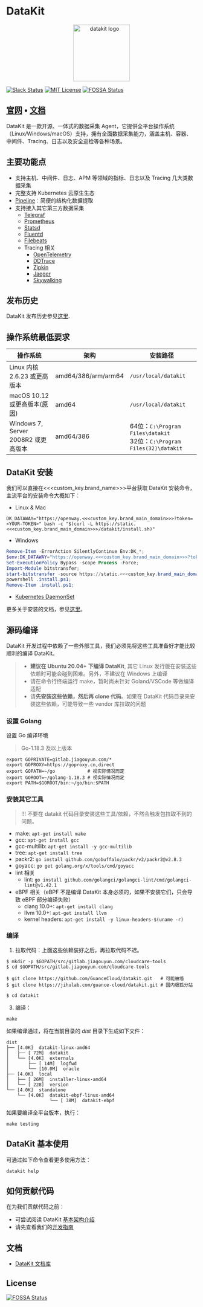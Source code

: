 # DataKit

<p align="center">
  <img alt="datakit logo" src="datakit-logo.png" height="150" />
</p>

[![Slack Status](https://img.shields.io/badge/slack-join_chat-orange?logo=slack&style=plastic)](https://app.slack.com/client/T032YB4B6TA/)
[![MIT License](https://img.shields.io/badge/license-MIT-green?style=plastic)](LICENSE)
[![FOSSA Status](https://app.fossa.com/api/projects/git%2Bgithub.com%2FGuanceCloud%2Fdatakit.svg?type=shield)](https://app.fossa.com/projects/git%2Bgithub.com%2FGuanceCloud%2Fdatakit?ref=badge_shield)

<h2>
  <a href="https://datakit.tools">官网</a>
  <span> • </span>
  <a href="https://docs.<<<custom_key.brand_main_domain>>>/datakit">文档</a>
</h2>

DataKit 是一款开源、一体式的数据采集 Agent，它提供全平台操作系统（Linux/Windows/macOS）支持，拥有全面数据采集能力，涵盖主机、容器、中间件、Tracing、日志以及安全巡检等各种场景。

## 主要功能点

- 支持主机、中间件、日志、APM 等领域的指标、日志以及 Tracing 几大类数据采集
- 完整支持 Kubernetes 云原生生态
- [Pipeline](https://docs.<<<custom_key.brand_main_domain>>>/pipeline/use-pipeline)：简便的结构化数据提取
- 支持接入其它第三方数据采集
    - [Telegraf](https://docs.<<<custom_key.brand_main_domain>>>/integrations/telegraf)
    - [Prometheus](https://docs.<<<custom_key.brand_main_domain>>>/integrations/prom)
    - [Statsd](https://docs.<<<custom_key.brand_main_domain>>>/integrations/statsd)
    - [Fluentd](https://docs.<<<custom_key.brand_main_domain>>>/integrations/logstreaming-fluentd)
    - [Filebeats](https://docs.<<<custom_key.brand_main_domain>>>/integrations/beats_output)
    - Tracing 相关
        - [OpenTelemetry](https://docs.<<<custom_key.brand_main_domain>>>/integrations/opentelemetry)
        - [DDTrace](https://docs.<<<custom_key.brand_main_domain>>>/integrations/ddtrace)
        - [Zipkin](https://docs.<<<custom_key.brand_main_domain>>>/integrations/zipkin)
        - [Jaeger](https://docs.<<<custom_key.brand_main_domain>>>/integrations/jaeger)
        - [Skywalking](https://docs.<<<custom_key.brand_main_domain>>>/integrations/skywalking)

## 发布历史

DataKit 发布历史参见[这里](https://www.yuque.com/dataflux/datakit/changelog).

## 操作系统最低要求

| 操作系统                                                                  | 架构                | 安装路径                                                                   |
| ---                                                                       | ---                 | ---                                                                        |
| Linux 内核 2.6.23 或更高版本                                              | amd64/386/arm/arm64 | `/usr/local/datakit`                                                       |
| macOS 10.12 或更高版本([原因](https://github.com/golang/go/issues/25633)) | amd64               | `/usr/local/datakit`                                                       |
| Windows 7, Server 2008R2 或更高版本                                       | amd64/386           | 64位：`C:\Program Files\datakit`<br />32位：`C:\Program Files(32)\datakit` |

## DataKit 安装

我们可以直接在<<<custom_key.brand_name>>>平台获取 DataKit 安装命令，主流平台的安装命令大概如下：

- Linux & Mac
```shell
DK_DATAWAY="https://openway.<<<custom_key.brand_main_domain>>>?token=<YOUR-TOKEN>" bash -c "$(curl -L https://static.<<<custom_key.brand_main_domain>>>/datakit/install.sh)"
```

- Windows

```powershell
Remove-Item -ErrorAction SilentlyContinue Env:DK_*;
$env:DK_DATAWAY="https://openway.<<<custom_key.brand_main_domain>>>?token=<YOUR-TOKEN>";
Set-ExecutionPolicy Bypass -scope Process -Force;
Import-Module bitstransfer;
start-bitstransfer -source https://static.<<<custom_key.brand_main_domain>>>/datakit/install.ps1 -destination .install.ps1;
powershell .install.ps1;
Remove-Item .install.ps1;
```

- [Kubernetes DaemonSet](https://www.yuque.com/dataflux/datakit/datakit-daemonset-deploy)

更多关于安装的文档，参见[这里](https://www.yuque.com/dataflux/datakit/datakit-install)。

## 源码编译

DataKit 开发过程中依赖了一些外部工具，我们必须先将这些工具准备好才能比较顺利的编译 DataKit。

> - **建议在 Ubuntu 20.04+ 下编译 DataKit**, 其它 Linux 发行版在安装这些依赖时可能会碰到困难。另外，不建议在 Windows 上编译
> - 请在命令行终端运行 make，暂时尚未针对 Goland/VSCode 等做编译适配
> - 请**先安装这些依赖，然后再 clone 代码**。如果在 DataKit 代码目录来安装这些依赖，可能导致一些 vendor 库拉取的问题

### 设置 Golang

设置 Go 编译环境

> Go-1.18.3 及以上版本

```shell
export GOPRIVATE=gitlab.jiagouyun.com/*
export GOPROXY=https://goproxy.cn,direct
export GOPATH=~/go            # 视实际情况而定
export GOROOT=~/golang-1.18.3 # 视实际情况而定
export PATH=$GOROOT/bin:~/go/bin:$PATH
```

### 安装其它工具

> !!! 不要在 datakit 代码目录安装这些工具/依赖，不然会触发包拉取不到的问题。

- make: `apt-get install make`
- gcc: `apt-get install gcc`
- gcc-multilib: `apt-get install -y gcc-multilib`
- tree: `apt-get install tree`
- packr2: `go install github.com/gobuffalo/packr/v2/packr2@v2.8.3`
- goyacc: `go get golang.org/x/tools/cmd/goyacc`
- lint 相关
  - lint: `go install github.com/golangci/golangci-lint/cmd/golangci-lint@v1.42.1`
- eBPF 相关（eBPF 不是编译 DataKit 本身必须的，如果不安装它们，只会导致 eBPF 部分编译失败）
    - clang 10.0+: `apt-get install clang`
    - llvm 10.0+: `apt-get install llvm`
    - kernel headers: `apt-get install -y linux-headers-$(uname -r)`

### 编译

1. 拉取代码：上面这些依赖装好之后，再拉取代码不迟。

```shell
$ mkdir -p $GOPATH/src/gitlab.jiagouyun.com/cloudcare-tools
$ cd $GOPATH/src/gitlab.jiagouyun.com/cloudcare-tools

$ git clone https://github.com/GuanceCloud/datakit.git   # 可能被墙
$ git clone https://jihulab.com/guance-cloud/datakit.git # 国内极狐分站

$ cd datakit
```

3. 编译：

```shell
make
```

如果编译通过，将在当前目录的 *dist* 目录下生成如下文件：

```
dist
├── [4.0K]  datakit-linux-amd64
│   ├── [ 72M]  datakit
│   └── [4.0K]  externals
│       ├── [ 14M]  logfwd
│       └── [10.0M]  oracle
├── [4.0K]  local
│   ├── [ 26M]  installer-linux-amd64
│   └── [ 228]  version
└── [4.0K]  standalone
    └── [4.0K]  datakit-ebpf-linux-amd64
                └── [ 38M]  datakit-ebpf
```

如果要编译全平台版本，执行：

```shell
make testing
```

## DataKit 基本使用

可通过如下命令查看更多使用方法：

```shell
datakit help
```

## 如何贡献代码

在为我们贡献代码之前：

- 可尝试阅读 DataKit [基本架构介绍](https://www.yuque.com/dataflux/datakit/datakit-arch)
- 请先查看我们的[开发指南](https://www.yuque.com/dataflux/datakit/development)

## 文档

- [DataKit 文档库](https://docs.<<<custom_key.brand_main_domain>>>/datakit/)

## License
[![FOSSA Status](https://app.fossa.com/api/projects/git%2Bgithub.com%2FGuanceCloud%2Fdatakit.svg?type=large)](https://app.fossa.com/projects/git%2Bgithub.com%2FGuanceCloud%2Fdatakit?ref=badge_large)
